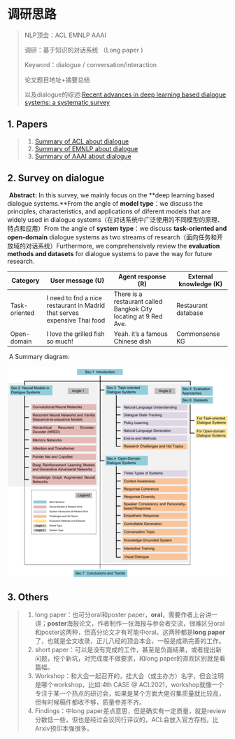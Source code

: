 

# 调研思路

> NLP顶会：ACL EMNLP AAAI
>
> 调研：基于知识的对话系统 （Long paper )
>
> Keyword：dialogue / conversation/interaction
>
> 论文题目地址+摘要总结
>
> 以及dialogue的综述:[Recent advances in deep learning based dialogue systems: a systematic survey](https://sentic.net/dialogue-systems-survey.pdf)



## 1. Papers

> 1. [Summary of ACL about dialogue](./1ACL-Dialogue.md)
> 2. [Summary of EMNLP about dialogue](./2EMNLP-Dialogue.d)
> 3. [Summary of AAAI about dialogue](3AAAI-Dialogue.md)



## 2. Survey on dialogue

​	**Abstract:** In this survey, we mainly focus on the **deep learning based dialogue systems.**From the angle of **model type**：we discuss the principles, characteristics, and applications of diferent models that are widely used in dialogue systems（在对话系统中广泛使用的不同模型的原理、特点和应用）From the angle of **system type**：we discuss **task-oriented and open-domain**  dialogue systems as two streams of research（面向任务和开放域的对话系统）Furthermore, we comprehensively review the **evaluation methods and datasets** for dialogue systems to pave the way for future research.

| Category      | User message (U)                                             | Agent response (R)                                           | External knowledge (K) |
| ------------- | ------------------------------------------------------------ | ------------------------------------------------------------ | ---------------------- |
| Task-oriented | I need to fnd a nice restaurant in Madrid that serves expensive Thai food | There is a restaurant called Bangkok City locating at 9 Red Ave. | Restaurant database    |
| Open-domain   | I love the grilled fish so much!                             | Yeah. it’s a famous Chinese dish                             | Commonsense KG         |

​	A Summary diagram:

<img src="https://raw.githubusercontent.com/yangxze/Pictures_Bed/main/Pictures/image-20231020205306559.png" alt="image-20231020205306559" style="zoom: 67%;" />



## 3. Others

> 1. long paper：也可分oral和poster paper，**oral**，需要作者上台讲一讲；**poster**海报论文，作者制作一张海报与参会者交流，很难区分oral和poster这两种，但高分论文才有可能中oral。这两种都是**long paper**了，也就是全文收录，正儿八经的顶会本会，一般是成熟完善的工作。
> 2. short paper：可以是没有完成的工作，甚至是负面结果，或者提出新问题，挖个新坑，对完成度不做要求，和long paper的直观区别就是看篇幅。
> 3. Workshop：和大会一起召开的，挂大会（或主办方）名字，但会注明是哪个workshop，比如:4th CASE @ ACL2021，workshop就像一个专注于某一个热点的研讨会，如果是某个方面大佬召集质量就比较高，但有时候稿件都收不够，质量参差不齐。
> 4. Findings：中long paper差点意思，但是确实有一定质量，就是review分数低一些，但也是经过会议同行评议的，ACL会放入官方存档，比Arxiv预印本强很多。
